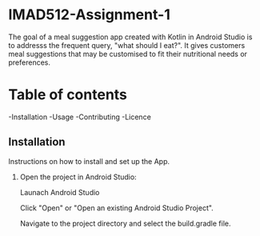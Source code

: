 # IMAD512-Assignment-1

The goal of a meal suggestion app created with Kotlin in Android Studio is to addresss the frequent query, "what should I eat?".
It gives customers meal suggestions that may be customised to fit their nutritional needs or preferences.

# Table of contents
-Installation
-Usage
-Contributing
-Licence

## Installation

Instructions on how to install and set up the App.
1. Open the project in Android Studio:

   Launach Android Studio

   Click "Open" or "Open an existing Android Studio Project".

   Navigate to the project directory and select the build.gradle file.

   
   
   

